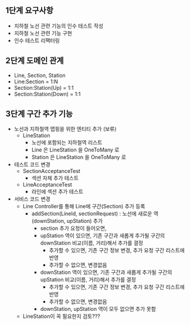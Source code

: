 ## 1단계 요구사항
* 지하철 노선 관련 기능의 인수 테스트 작성
* 지하철 노선 관련 기능 구현
* 인수 테스트 리팩터링

## 2단계 도메인 관계
* Line, Section, Station
* Line:Section = 1:N 
* Section:Station(Up) = 1:1
* Section:Station(Down) = 1:1

## 3단계 구간 추가 기능
* 노선과 지하철역 맵핑을 위한 엔티티 추가 (보류)
  * LineStation
    * 노선에 포함되는 지하철역 리스트
    * Line 은 LineStation 을 OneToMany 로
    * Station 은 LineStation 을 OneToMany 로
* 테스트 코드 변경
    * SectionAcceptanceTest
        * 섹션 자체 추가 테스트
    * LineAcceptanceTest
        * 라인에 섹션 추가 테스트
* 서비스 코드 변경
  * Line Controller를 통해 Line에 구간(Section)  추가 등록
    * addSection(LineId, sectionRequest) : 노선에 새로운 역(downStation, upStation) 추가
      * section 추가 요청이 들어오면,
      * upStation 역이 있으면, 기존 구간과 새롭게 추가될 구간의 downStation 비교(이름, 거리)해서 추가를 결정
        * 추가할 수 있으면, 기존 구간 정보 변경, 추가 요청 구간 리스트에 반영
        * 추가할 수 없으면, 변경없음
      * downStation 역이 있으면, 기존 구간과 새롭게 추가될 구간의 upStation 비교(이름, 거리)해서 추가를 결정
        * 추가할 수 있으면, 기존 구간 정보 변경, 추가 요청 구간 리스트에 반영
        * 추가할 수 없으면, 변경없음
      * downStation, upStation 역이 모두 없으면 추가 못함  
  * LineStation이 꼭 필요한지 검토???
